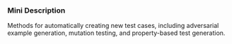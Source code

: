 ### Mini Description

Methods for automatically creating new test cases, including adversarial example generation, mutation testing, and property-based test generation.
